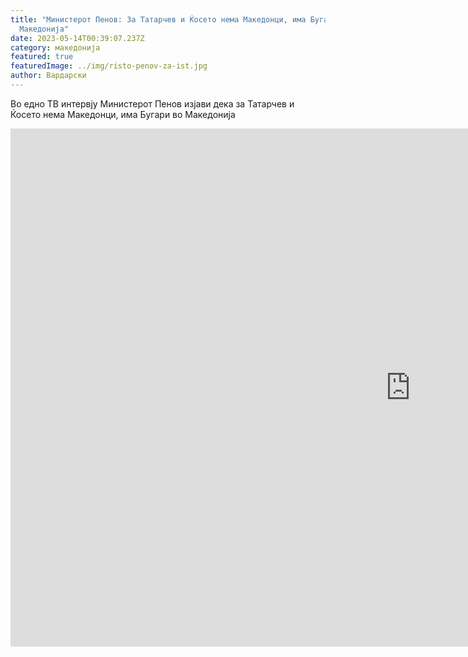 ```yaml
---
title: "Министерот Пенов: За Татарчев и Ќосето нема Македонци, има Бугари во
  Македонија"
date: 2023-05-14T00:39:07.237Z
category: македонија
featured: true
featuredImage: ../img/risto-penov-za-ist.jpg
author: Вардарски
---
```

Во едно ТВ интервју Министерот Пенов изјави дека за Татарчев и Ќосето нема Македонци, има Бугари во Македонија

<iframe width="1280" height="829" src="https://www.youtube.com/embed/OikPMxt-cek" title="Министерот Пенов: За Татарчев и Ќосето нема Македонци, има Бугари во Македонија" frameborder="0" allow="accelerometer; autoplay; clipboard-write; encrypted-media; gyroscope; picture-in-picture; web-share" allowfullscreen></iframe>